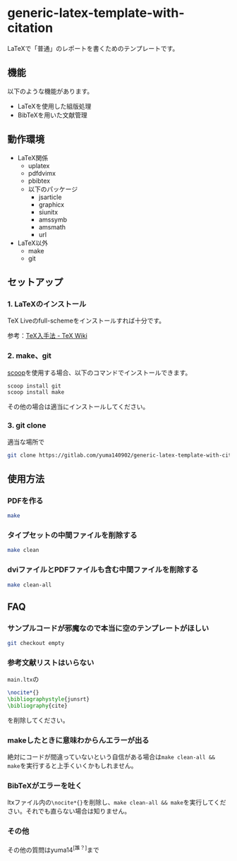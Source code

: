 # generic-latex-template-with-citation

LaTeXで「普通」のレポートを書くためのテンプレートです。

## 機能

以下のような機能があります。

- LaTeXを使用した組版処理
- BibTeXを用いた文献管理

## 動作環境

- LaTeX関係
  - uplatex
  - pdfdvimx
  - pbibtex
  - 以下のパッケージ
    - jsarticle
    - graphicx
    - siunitx
    - amssymb
    - amsmath
    - url
- LaTeX以外
  - make
  - git

## セットアップ

### 1. LaTeXのインストール

TeX Liveのfull-schemeをインストールすれば十分です。

参考：[TeX入手法 - TeX Wiki](https://texwiki.texjp.org/?TeX入手法)

### 2. make、git

[scoop](https://scoop.sh/)を使用する場合、以下のコマンドでインストールできます。

```sh
scoop install git
scoop install make
```

その他の場合は適当にインストールしてください。

### 3. git clone

適当な場所で

```sh
git clone https://gitlab.com/yuma140902/generic-latex-template-with-citation.git
```

## 使用方法

### PDFを作る

```sh
make
```

### タイプセットの中間ファイルを削除する

```sh
make clean
```

### dviファイルとPDFファイルも含む中間ファイルを削除する

```sh
make clean-all
```

## FAQ

### サンプルコードが邪魔なので本当に空のテンプレートがほしい

```sh
git checkout empty
```

### 参考文献リストはいらない

`main.ltx`の

```latex
\nocite*{}
\bibliographystyle{junsrt}
\bibliography{cite}
```

を削除してください。

### makeしたときに意味わからんエラーが出る

絶対にコードが間違っていないという自信がある場合は`make clean-all && make`を実行すると上手くいくかもしれません。

### BibTeXがエラーを吐く

ltxファイル内の`\nocite*{}`を削除し、`make clean-all && make`を実行してください。それでも直らない場合は知りません。

### その他

その他の質問はyuma14<sup>[誰？]</sup>まで

